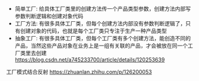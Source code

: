- 简单工厂: 给具体工厂类里的创建方法传一个产品类型参数，创建方法内部写参数判断逻辑和创建对象代码
- 工厂方法: 有很多具体工厂类，但每个创建方法内部没有参数判断逻辑了，只有创建对象的代码，也就是每个工厂类只专注于生产一种产品类型
- 抽象工厂: 有很多具体工厂类，但每个工厂类有多个创建方法，能创造不同的产品，当然这些产品对象在业务上是一组有关联的产品，才会被放在同一个工厂类里去创建
https://blog.csdn.net/a745233700/article/details/120253639

工厂模式结合反射
https://zhuanlan.zhihu.com/p/126200053